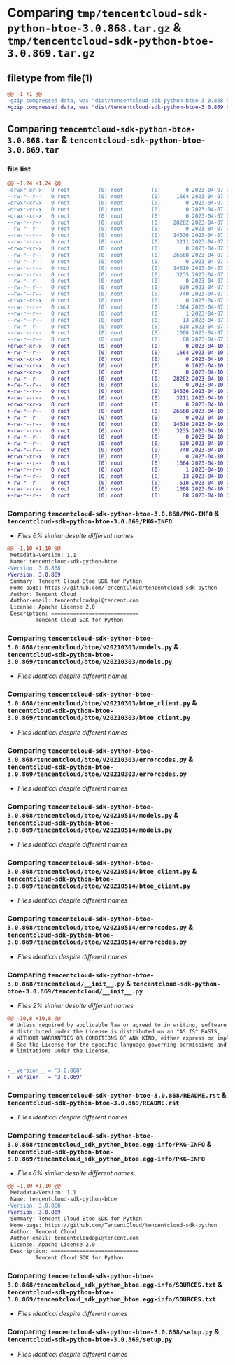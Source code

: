 # Comparing `tmp/tencentcloud-sdk-python-btoe-3.0.868.tar.gz` & `tmp/tencentcloud-sdk-python-btoe-3.0.869.tar.gz`

## filetype from file(1)

```diff
@@ -1 +1 @@
-gzip compressed data, was "dist/tencentcloud-sdk-python-btoe-3.0.868.tar", last modified: Fri Apr  7 00:21:54 2023, max compression
+gzip compressed data, was "dist/tencentcloud-sdk-python-btoe-3.0.869.tar", last modified: Mon Apr 10 02:56:17 2023, max compression
```

## Comparing `tencentcloud-sdk-python-btoe-3.0.868.tar` & `tencentcloud-sdk-python-btoe-3.0.869.tar`

### file list

```diff
@@ -1,24 +1,24 @@
-drwxr-xr-x   0 root         (0) root         (0)        0 2023-04-07 00:21:54.000000 tencentcloud-sdk-python-btoe-3.0.868/
--rw-r--r--   0 root         (0) root         (0)     1664 2023-04-07 00:21:54.000000 tencentcloud-sdk-python-btoe-3.0.868/PKG-INFO
-drwxr-xr-x   0 root         (0) root         (0)        0 2023-04-07 00:21:54.000000 tencentcloud-sdk-python-btoe-3.0.868/tencentcloud/
-drwxr-xr-x   0 root         (0) root         (0)        0 2023-04-07 00:21:54.000000 tencentcloud-sdk-python-btoe-3.0.868/tencentcloud/btoe/
-drwxr-xr-x   0 root         (0) root         (0)        0 2023-04-07 00:21:54.000000 tencentcloud-sdk-python-btoe-3.0.868/tencentcloud/btoe/v20210303/
--rw-r--r--   0 root         (0) root         (0)    28282 2023-04-07 00:21:53.000000 tencentcloud-sdk-python-btoe-3.0.868/tencentcloud/btoe/v20210303/models.py
--rw-r--r--   0 root         (0) root         (0)        0 2023-04-07 00:21:53.000000 tencentcloud-sdk-python-btoe-3.0.868/tencentcloud/btoe/v20210303/__init__.py
--rw-r--r--   0 root         (0) root         (0)    14636 2023-04-07 00:21:53.000000 tencentcloud-sdk-python-btoe-3.0.868/tencentcloud/btoe/v20210303/btoe_client.py
--rw-r--r--   0 root         (0) root         (0)     3211 2023-04-07 00:21:53.000000 tencentcloud-sdk-python-btoe-3.0.868/tencentcloud/btoe/v20210303/errorcodes.py
-drwxr-xr-x   0 root         (0) root         (0)        0 2023-04-07 00:21:54.000000 tencentcloud-sdk-python-btoe-3.0.868/tencentcloud/btoe/v20210514/
--rw-r--r--   0 root         (0) root         (0)    26668 2023-04-07 00:21:53.000000 tencentcloud-sdk-python-btoe-3.0.868/tencentcloud/btoe/v20210514/models.py
--rw-r--r--   0 root         (0) root         (0)        0 2023-04-07 00:21:53.000000 tencentcloud-sdk-python-btoe-3.0.868/tencentcloud/btoe/v20210514/__init__.py
--rw-r--r--   0 root         (0) root         (0)    14610 2023-04-07 00:21:53.000000 tencentcloud-sdk-python-btoe-3.0.868/tencentcloud/btoe/v20210514/btoe_client.py
--rw-r--r--   0 root         (0) root         (0)     3235 2023-04-07 00:21:53.000000 tencentcloud-sdk-python-btoe-3.0.868/tencentcloud/btoe/v20210514/errorcodes.py
--rw-r--r--   0 root         (0) root         (0)        0 2023-04-07 00:21:54.000000 tencentcloud-sdk-python-btoe-3.0.868/tencentcloud/btoe/__init__.py
--rw-r--r--   0 root         (0) root         (0)      630 2023-04-07 00:21:53.000000 tencentcloud-sdk-python-btoe-3.0.868/tencentcloud/__init__.py
--rw-r--r--   0 root         (0) root         (0)      740 2023-04-07 00:21:53.000000 tencentcloud-sdk-python-btoe-3.0.868/README.rst
-drwxr-xr-x   0 root         (0) root         (0)        0 2023-04-07 00:21:54.000000 tencentcloud-sdk-python-btoe-3.0.868/tencentcloud_sdk_python_btoe.egg-info/
--rw-r--r--   0 root         (0) root         (0)     1664 2023-04-07 00:21:54.000000 tencentcloud-sdk-python-btoe-3.0.868/tencentcloud_sdk_python_btoe.egg-info/PKG-INFO
--rw-r--r--   0 root         (0) root         (0)        1 2023-04-07 00:21:54.000000 tencentcloud-sdk-python-btoe-3.0.868/tencentcloud_sdk_python_btoe.egg-info/dependency_links.txt
--rw-r--r--   0 root         (0) root         (0)       13 2023-04-07 00:21:54.000000 tencentcloud-sdk-python-btoe-3.0.868/tencentcloud_sdk_python_btoe.egg-info/top_level.txt
--rw-r--r--   0 root         (0) root         (0)      618 2023-04-07 00:21:54.000000 tencentcloud-sdk-python-btoe-3.0.868/tencentcloud_sdk_python_btoe.egg-info/SOURCES.txt
--rw-r--r--   0 root         (0) root         (0)     1008 2023-04-07 00:21:53.000000 tencentcloud-sdk-python-btoe-3.0.868/setup.py
--rw-r--r--   0 root         (0) root         (0)       88 2023-04-07 00:21:54.000000 tencentcloud-sdk-python-btoe-3.0.868/setup.cfg
+drwxr-xr-x   0 root         (0) root         (0)        0 2023-04-10 02:56:17.000000 tencentcloud-sdk-python-btoe-3.0.869/
+-rw-r--r--   0 root         (0) root         (0)     1664 2023-04-10 02:56:17.000000 tencentcloud-sdk-python-btoe-3.0.869/PKG-INFO
+drwxr-xr-x   0 root         (0) root         (0)        0 2023-04-10 02:56:17.000000 tencentcloud-sdk-python-btoe-3.0.869/tencentcloud/
+drwxr-xr-x   0 root         (0) root         (0)        0 2023-04-10 02:56:17.000000 tencentcloud-sdk-python-btoe-3.0.869/tencentcloud/btoe/
+drwxr-xr-x   0 root         (0) root         (0)        0 2023-04-10 02:56:17.000000 tencentcloud-sdk-python-btoe-3.0.869/tencentcloud/btoe/v20210303/
+-rw-r--r--   0 root         (0) root         (0)    28282 2023-04-10 02:56:17.000000 tencentcloud-sdk-python-btoe-3.0.869/tencentcloud/btoe/v20210303/models.py
+-rw-r--r--   0 root         (0) root         (0)        0 2023-04-10 02:56:17.000000 tencentcloud-sdk-python-btoe-3.0.869/tencentcloud/btoe/v20210303/__init__.py
+-rw-r--r--   0 root         (0) root         (0)    14636 2023-04-10 02:56:17.000000 tencentcloud-sdk-python-btoe-3.0.869/tencentcloud/btoe/v20210303/btoe_client.py
+-rw-r--r--   0 root         (0) root         (0)     3211 2023-04-10 02:56:17.000000 tencentcloud-sdk-python-btoe-3.0.869/tencentcloud/btoe/v20210303/errorcodes.py
+drwxr-xr-x   0 root         (0) root         (0)        0 2023-04-10 02:56:17.000000 tencentcloud-sdk-python-btoe-3.0.869/tencentcloud/btoe/v20210514/
+-rw-r--r--   0 root         (0) root         (0)    26668 2023-04-10 02:56:17.000000 tencentcloud-sdk-python-btoe-3.0.869/tencentcloud/btoe/v20210514/models.py
+-rw-r--r--   0 root         (0) root         (0)        0 2023-04-10 02:56:17.000000 tencentcloud-sdk-python-btoe-3.0.869/tencentcloud/btoe/v20210514/__init__.py
+-rw-r--r--   0 root         (0) root         (0)    14610 2023-04-10 02:56:17.000000 tencentcloud-sdk-python-btoe-3.0.869/tencentcloud/btoe/v20210514/btoe_client.py
+-rw-r--r--   0 root         (0) root         (0)     3235 2023-04-10 02:56:17.000000 tencentcloud-sdk-python-btoe-3.0.869/tencentcloud/btoe/v20210514/errorcodes.py
+-rw-r--r--   0 root         (0) root         (0)        0 2023-04-10 02:56:17.000000 tencentcloud-sdk-python-btoe-3.0.869/tencentcloud/btoe/__init__.py
+-rw-r--r--   0 root         (0) root         (0)      630 2023-04-10 02:56:17.000000 tencentcloud-sdk-python-btoe-3.0.869/tencentcloud/__init__.py
+-rw-r--r--   0 root         (0) root         (0)      740 2023-04-10 02:56:17.000000 tencentcloud-sdk-python-btoe-3.0.869/README.rst
+drwxr-xr-x   0 root         (0) root         (0)        0 2023-04-10 02:56:17.000000 tencentcloud-sdk-python-btoe-3.0.869/tencentcloud_sdk_python_btoe.egg-info/
+-rw-r--r--   0 root         (0) root         (0)     1664 2023-04-10 02:56:17.000000 tencentcloud-sdk-python-btoe-3.0.869/tencentcloud_sdk_python_btoe.egg-info/PKG-INFO
+-rw-r--r--   0 root         (0) root         (0)        1 2023-04-10 02:56:17.000000 tencentcloud-sdk-python-btoe-3.0.869/tencentcloud_sdk_python_btoe.egg-info/dependency_links.txt
+-rw-r--r--   0 root         (0) root         (0)       13 2023-04-10 02:56:17.000000 tencentcloud-sdk-python-btoe-3.0.869/tencentcloud_sdk_python_btoe.egg-info/top_level.txt
+-rw-r--r--   0 root         (0) root         (0)      618 2023-04-10 02:56:17.000000 tencentcloud-sdk-python-btoe-3.0.869/tencentcloud_sdk_python_btoe.egg-info/SOURCES.txt
+-rw-r--r--   0 root         (0) root         (0)     1008 2023-04-10 02:56:17.000000 tencentcloud-sdk-python-btoe-3.0.869/setup.py
+-rw-r--r--   0 root         (0) root         (0)       88 2023-04-10 02:56:17.000000 tencentcloud-sdk-python-btoe-3.0.869/setup.cfg
```

### Comparing `tencentcloud-sdk-python-btoe-3.0.868/PKG-INFO` & `tencentcloud-sdk-python-btoe-3.0.869/PKG-INFO`

 * *Files 6% similar despite different names*

```diff
@@ -1,10 +1,10 @@
 Metadata-Version: 1.1
 Name: tencentcloud-sdk-python-btoe
-Version: 3.0.868
+Version: 3.0.869
 Summary: Tencent Cloud Btoe SDK for Python
 Home-page: https://github.com/TencentCloud/tencentcloud-sdk-python
 Author: Tencent Cloud
 Author-email: tencentcloudapi@tencent.com
 License: Apache License 2.0
 Description: ============================
         Tencent Cloud SDK for Python
```

### Comparing `tencentcloud-sdk-python-btoe-3.0.868/tencentcloud/btoe/v20210303/models.py` & `tencentcloud-sdk-python-btoe-3.0.869/tencentcloud/btoe/v20210303/models.py`

 * *Files identical despite different names*

### Comparing `tencentcloud-sdk-python-btoe-3.0.868/tencentcloud/btoe/v20210303/btoe_client.py` & `tencentcloud-sdk-python-btoe-3.0.869/tencentcloud/btoe/v20210303/btoe_client.py`

 * *Files identical despite different names*

### Comparing `tencentcloud-sdk-python-btoe-3.0.868/tencentcloud/btoe/v20210303/errorcodes.py` & `tencentcloud-sdk-python-btoe-3.0.869/tencentcloud/btoe/v20210303/errorcodes.py`

 * *Files identical despite different names*

### Comparing `tencentcloud-sdk-python-btoe-3.0.868/tencentcloud/btoe/v20210514/models.py` & `tencentcloud-sdk-python-btoe-3.0.869/tencentcloud/btoe/v20210514/models.py`

 * *Files identical despite different names*

### Comparing `tencentcloud-sdk-python-btoe-3.0.868/tencentcloud/btoe/v20210514/btoe_client.py` & `tencentcloud-sdk-python-btoe-3.0.869/tencentcloud/btoe/v20210514/btoe_client.py`

 * *Files identical despite different names*

### Comparing `tencentcloud-sdk-python-btoe-3.0.868/tencentcloud/btoe/v20210514/errorcodes.py` & `tencentcloud-sdk-python-btoe-3.0.869/tencentcloud/btoe/v20210514/errorcodes.py`

 * *Files identical despite different names*

### Comparing `tencentcloud-sdk-python-btoe-3.0.868/tencentcloud/__init__.py` & `tencentcloud-sdk-python-btoe-3.0.869/tencentcloud/__init__.py`

 * *Files 2% similar despite different names*

```diff
@@ -10,8 +10,8 @@
 # Unless required by applicable law or agreed to in writing, software
 # distributed under the License is distributed on an "AS IS" BASIS,
 # WITHOUT WARRANTIES OR CONDITIONS OF ANY KIND, either express or implied.
 # See the License for the specific language governing permissions and
 # limitations under the License.
 
 
-__version__ = '3.0.868'
+__version__ = '3.0.869'
```

### Comparing `tencentcloud-sdk-python-btoe-3.0.868/README.rst` & `tencentcloud-sdk-python-btoe-3.0.869/README.rst`

 * *Files identical despite different names*

### Comparing `tencentcloud-sdk-python-btoe-3.0.868/tencentcloud_sdk_python_btoe.egg-info/PKG-INFO` & `tencentcloud-sdk-python-btoe-3.0.869/tencentcloud_sdk_python_btoe.egg-info/PKG-INFO`

 * *Files 6% similar despite different names*

```diff
@@ -1,10 +1,10 @@
 Metadata-Version: 1.1
 Name: tencentcloud-sdk-python-btoe
-Version: 3.0.868
+Version: 3.0.869
 Summary: Tencent Cloud Btoe SDK for Python
 Home-page: https://github.com/TencentCloud/tencentcloud-sdk-python
 Author: Tencent Cloud
 Author-email: tencentcloudapi@tencent.com
 License: Apache License 2.0
 Description: ============================
         Tencent Cloud SDK for Python
```

### Comparing `tencentcloud-sdk-python-btoe-3.0.868/tencentcloud_sdk_python_btoe.egg-info/SOURCES.txt` & `tencentcloud-sdk-python-btoe-3.0.869/tencentcloud_sdk_python_btoe.egg-info/SOURCES.txt`

 * *Files identical despite different names*

### Comparing `tencentcloud-sdk-python-btoe-3.0.868/setup.py` & `tencentcloud-sdk-python-btoe-3.0.869/setup.py`

 * *Files identical despite different names*

